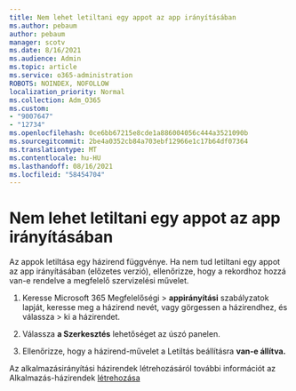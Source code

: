 ```yaml
---
title: Nem lehet letiltani egy appot az app irányításában
ms.author: pebaum
author: pebaum
manager: scotv
ms.date: 8/16/2021
ms.audience: Admin
ms.topic: article
ms.service: o365-administration
ROBOTS: NOINDEX, NOFOLLOW
localization_priority: Normal
ms.collection: Adm_O365
ms.custom:
- "9007647"
- "12734"
ms.openlocfilehash: 0ce6bb67215e8cde1a886004056c444a3521090b
ms.sourcegitcommit: 2be4a0352cb84a703ebf12966e1c17b64df07364
ms.translationtype: MT
ms.contentlocale: hu-HU
ms.lasthandoff: 08/16/2021
ms.locfileid: "58454704"
---
```

# <a name="unable-to-disable-an-app-in-app-governance"></a>Nem lehet letiltani egy appot az app irányításában

Az appok letiltása egy házirend függvénye. Ha nem tud letiltani egy appot az app irányításában (előzetes verzió), ellenőrizze, hogy a rekordhoz hozzá van-e rendelve a megfelelő szervizelési művelet. 

1. Keresse Microsoft 365 Megfelelőségi > **appirányítási** szabályzatok lapját, keresse meg a házirend nevét, vagy görgessen a házirendhez, és válassza  >  ki a házirendet.

1. Válassza **a Szerkesztés** lehetőséget az úszó panelen.

1. Ellenőrizze, hogy a házirend-művelet a Letiltás beállításra **van-e állítva.**

Az alkalmazásirányítási házirendek létrehozásáról további információt az Alkalmazás-házirendek [létrehozása](https://docs.microsoft.com/microsoft-365/compliance/app-governance-app-policies-create)